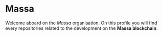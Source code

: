 # Massa

Welcome aboard on the *Massa* organisation. On this profile you will find every repositories related to the development on the **Massa blockchain**.
